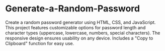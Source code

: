 # Generate-a-Random-Password
Create a random password generator using HTML, CSS, and JavaScript. This project features customizable options for password length and character types (uppercase, lowercase, numbers, special characters). The responsive design ensures usability on any device. Includes a "Copy to Clipboard" function for easy use.
